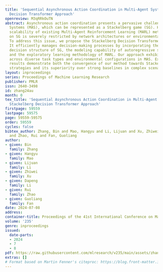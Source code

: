 ```yaml
---
title: 'Sequential Asynchronous Action Coordination in Multi-Agent Systems: A Stackelberg
  Decision Transformer Approach'
openreview: M3qRRkOuTN
abstract: Asynchronous action coordination presents a pervasive challenge in Multi-Agent
  Systems (MAS), which can be represented as a Stackelberg game (SG). However, the
  scalability of existing Multi-Agent Reinforcement Learning (MARL) methods based
  on SG is severely restricted by network architectures or environmental settings.
  To address this issue, we propose the Stackelberg Decision Transformer (STEER).
  It efficiently manages decision-making processes by incorporating the hierarchical
  decision structure of SG, the modeling capability of autoregressive sequence models,
  and the exploratory learning methodology of MARL. Our approach exhibits broad applicability
  across diverse task types and environmental configurations in MAS. Experimental
  results demonstrate both the convergence of our method towards Stackelberg equilibrium
  strategies and its superiority over strong baselines in complex scenarios.
layout: inproceedings
series: Proceedings of Machine Learning Research
publisher: PMLR
issn: 2640-3498
id: zhang24au
month: 0
tex_title: 'Sequential Asynchronous Action Coordination in Multi-Agent Systems: A
  Stackelberg Decision Transformer Approach'
firstpage: 59559
lastpage: 59575
page: 59559-59575
order: 59559
cycles: false
bibtex_author: Zhang, Bin and Mao, Hangyu and Li, Lijuan and Xu, Zhiwei and Li, Dapeng
  and Zhao, Rui and Fan, Guoliang
author:
- given: Bin
  family: Zhang
- given: Hangyu
  family: Mao
- given: Lijuan
  family: Li
- given: Zhiwei
  family: Xu
- given: Dapeng
  family: Li
- given: Rui
  family: Zhao
- given: Guoliang
  family: Fan
date: 2024-07-08
address:
container-title: Proceedings of the 41st International Conference on Machine Learning
volume: '235'
genre: inproceedings
issued:
  date-parts:
  - 2024
  - 7
  - 8
pdf: https://raw.githubusercontent.com/mlresearch/v235/main/assets/zhang24au/zhang24au.pdf
extras: []
# Format based on Martin Fenner's citeproc: https://blog.front-matter.io/posts/citeproc-yaml-for-bibliographies/
---
```

